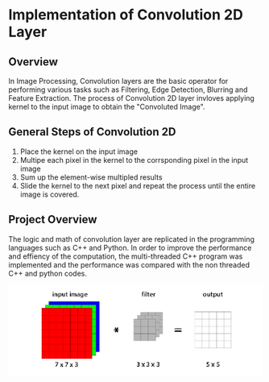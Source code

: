 # Implementation of Convolution 2D Layer 

## Overview
In Image Processing, Convolution layers are the basic operator for performing various tasks such as Filtering, Edge Detection, Blurring and Feature Extraction. The process of Convolution 2D layer invloves applying kernel to the input image to obtain the "Convoluted Image". 

## General Steps of Convolution 2D
1. Place the kernel on the input image 
2. Multipe each pixel in the kernel to the corrsponding pixel in the input image 
3. Sum up the element-wise multipled results
4. Slide the kernel to the next pixel and repeat the process until the entire image is covered.

## Project Overview
The logic and math of convolution layer are replicated in the programming languages such as C++ and Python. In order to improve the performance and effiency of the computation, the multi-threaded C++ program was implemented and the performance was compared with the non threaded C++ and python codes. 

<div style="text-align:center"><img src="images/conv2d.png"/></div>
